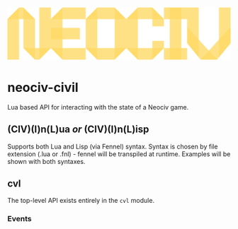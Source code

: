 # ![NEOCIV](https://raw.githubusercontent.com/neociv/neociv/master/logo.svg)

# neociv-civil

Lua based API for interacting with the state of a Neociv game.

## (CIV)(I)n(L)ua *or* (CIV)(I)n(L)isp

Supports both Lua and Lisp (via Fennel) syntax. Syntax is chosen by file extension (.lua or .fnl) - fennel will be transpiled at runtime. Examples will be shown with both syntaxes.

## cvl

The top-level API exists entirely in the `cvl` module.

### Events


